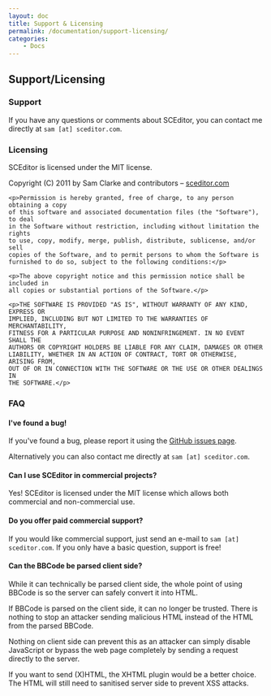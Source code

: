 ```yaml
---
layout: doc
title: Support & Licensing
permalink: /documentation/support-licensing/
categories:
    - Docs
---
```


## Support/Licensing


### Support <a id="support"></a>

If you have any questions or comments about SCEditor, you can contact me directly at `sam [at] sceditor.com`.


### Licensing <a id="licensing"></a>

SCEditor is licensed under the MIT license.

<div class="well">
	<p>Copyright (C) 2011 by Sam Clarke and contributors &ndash;
	<a href="http://www.sceditor.com/">sceditor.com</a></p>

	<p>Permission is hereby granted, free of charge, to any person obtaining a copy
	of this software and associated documentation files (the "Software"), to deal
	in the Software without restriction, including without limitation the rights
	to use, copy, modify, merge, publish, distribute, sublicense, and/or sell
	copies of the Software, and to permit persons to whom the Software is
	furnished to do so, subject to the following conditions:</p>

	<p>The above copyright notice and this permission notice shall be included in
	all copies or substantial portions of the Software.</p>

	<p>THE SOFTWARE IS PROVIDED "AS IS", WITHOUT WARRANTY OF ANY KIND, EXPRESS OR
	IMPLIED, INCLUDING BUT NOT LIMITED TO THE WARRANTIES OF MERCHANTABILITY,
	FITNESS FOR A PARTICULAR PURPOSE AND NONINFRINGEMENT. IN NO EVENT SHALL THE
	AUTHORS OR COPYRIGHT HOLDERS BE LIABLE FOR ANY CLAIM, DAMAGES OR OTHER
	LIABILITY, WHETHER IN AN ACTION OF CONTRACT, TORT OR OTHERWISE, ARISING FROM,
	OUT OF OR IN CONNECTION WITH THE SOFTWARE OR THE USE OR OTHER DEALINGS IN
	THE SOFTWARE.</p>
</div>


### FAQ <a id="faq"></a>


#### I've found a bug!

If you've found a bug, please report it using the [GitHub issues page](https://github.com/samclarke/SCEditor/issues/new).

Alternatively you can also contact me directly at `sam [at] sceditor.com`.


#### Can I use SCEditor in commercial projects?

Yes! SCEditor is licensed under the MIT license which allows both commercial and non-commercial use.


#### Do you offer paid commercial support?

If you would like commercial support, just send an e-mail to `sam [at] sceditor.com`. If you only have a basic question, support is free!


#### Can the BBCode be parsed client side?

While it can technically be parsed client side, the whole point of using BBCode is so the server can safely convert it into HTML.

If BBCode is parsed on the client side, it can no longer be trusted. There is nothing to stop an attacker sending malicious HTML instead of the HTML from the parsed BBCode.

Nothing on client side can prevent this as an attacker can simply disable JavaScript or bypass the web page completely by sending a request directly to the server.

If you want to send (X)HTML, the XHTML plugin would be a better choice. The HTML will still need to sanitised server side to prevent XSS attacks.